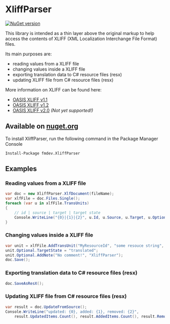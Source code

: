 # XliffParser

[![NuGet version](https://badge.fury.io/nu/fmdev.XliffParser.svg)](https://badge.fury.io/nu/fmdev.XliffParser)

This library is intended as a thin layer above the original markup to help access the contents of XLIFF (XML Localization Interchange File Format) files.

Its main purposes are:
- reading values from a XLIFF file
- changing values inside a XLIFF file
- exporting translation data to C# resource files (resx)
- updating XLIFF file from C# resource files (resx)

More information on XLIFF can be found here:
- [OASIS XLIFF v1.1](http://www.oasis-open.org/committees/xliff/documents/xliff-specification.htm)
- [OASIS XLIFF v1.2](docs.oasis-open.org/xliff/v1.2/os/xliff-core.html)
- [OASIS XLIFF v2.0](http://docs.oasis-open.org/xliff/xliff-core/v2.0/xliff-core-v2.0.html) *(Not yet supported!)*

## Available on [nuget.org](https://www.nuget.org/packages/fmdev.XliffParser/)

To install XliffParser, run the following command in the Package Manager Console

    Install-Package fmdev.XliffParser
    
## Examples
### Reading values from a XLIFF file
```c#
var doc = new XliffParser.XlfDocument(fileName);
var xlfFile = doc.Files.Single();
foreach (var u in xlfFile.TransUnits)
{
    // id | source | target | target state
    Console.WriteLine("{0}|{1}|{2}", u.Id, u.Source, u.Target, u.Optional.TargetState);
}
```

### Changing values inside a XLIFF file
```c#
var unit = xlfFile.AddTransUnit("MyResourceId", "some resouce string", "my awesome translation");
unit.Optional.TargetState = "translated";
unit.Optional.AddNote("No comment!", "XliffParser");
doc.Save();
```
### Exporting translation data to C# resource files (resx)
```c#
doc.SaveAsResX();
```

### Updating XLIFF file from C# resource files (resx)

```c#
var result = doc.UpdateFromSource();
Console.WriteLine("updated: {0}, added: {1}, removed: {2}",
    result.UpdatedItems.Count(), result.AddedItems.Count(), result.RemovedItems.Count());
```

